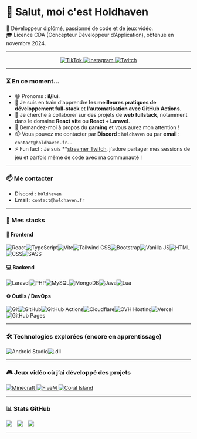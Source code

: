 # 👋 Salut, moi c'est Holdhaven

💯 Développeur diplômé, passionné de code et de jeux vidéo.  
🎓 Licence CDA (Concepteur Développeur d’Application), obtenue en novembre 2024.  

---

<p align="center">
  <a href="https://www.tiktok.com/@h0ldhaven" target="_blank">
    <img src="https://img.shields.io/badge/TikTok-000000?style=for-the-badge&logo=tiktok&logoColor=white" alt="TikTok" />
  </a>
  <a href="https://www.instagram.com/holdhaven" target="_blank">
    <img src="https://img.shields.io/badge/Instagram-E4405F?style=for-the-badge&logo=instagram&logoColor=white" alt="Instagram" />
  </a>
  <a href="https://www.twitch.tv/h0ldhaven" target="_blank">
    <img src="https://img.shields.io/badge/Twitch-9146FF?style=for-the-badge&logo=twitch&logoColor=white" alt="Twitch" />
  </a>
</p>

---

### ⏳ En ce moment...
- 😄 Pronoms : **il/lui**.
- 🌱 Je suis en train d'apprendre **les meilleures pratiques de développement full-stack** et **l'automatisation avec GitHub Actions**.
- 👯 Je cherche à collaborer sur des projets de **web fullstack**, notamment dans le domaine **React vite** ou **React + Laravel**.
- 💬 Demandez-moi à propos du **gaming** et vous aurez mon attention !
- 📫 Vous pouvez me contacter par **Discord** : `h0ldhaven` ou par **email** : `contact@holdhaven.fr`. .
- ⚡ Fun fact : Je suis **[streamer Twitch](https://www.twitch.tv/h0ldhaven), j'adore partager mes sessions de jeu et parfois même de code avec ma communauté !

---

### 📫 Me contacter
- Discord : `h0ldhaven`
- Email : `contact@holdhaven.fr`

---

### 🚀 Mes stacks

#### 🎨 Frontend
<div style="display: flex; flex-wrap: wrap;">
  <img src="https://img.shields.io/badge/-React-61DAFB?style=flat-square&logo=react&logoColor=white" alt="React" />
  <img src="https://img.shields.io/badge/-TypeScript-3178C6?style=flat-square&logo=typescript&logoColor=white" alt="TypeScript" />
  <img src="https://img.shields.io/badge/-Vite-646CFF?style=flat-square&logo=vite&logoColor=white" alt="Vite" />
  <img src="https://img.shields.io/badge/-Tailwind%20CSS-06B6D4?style=flat-square&logo=tailwind-css&logoColor=white" alt="Tailwind CSS" />
  <img src="https://img.shields.io/badge/-Bootstrap-563D7C?style=flat-square&logo=bootstrap&logoColor=white" alt="Bootstrap" />
  <img src="https://img.shields.io/badge/-Vanilla%20JS-F7DF1E?style=flat-square&logo=javascript&logoColor=black" alt="Vanilla JS" />
  <img src="https://img.shields.io/badge/-HTML-E34F26?style=flat-square&logo=html5&logoColor=white" alt="HTML" />
  <img src="https://img.shields.io/badge/-CSS-1572B6?style=flat-square&logo=css3&logoColor=white" alt="CSS" />
  <img src="https://img.shields.io/badge/-Sass-CC6699?style=flat-square&logo=sass&logoColor=white" alt="SASS" />
</div>

#### 💻 Backend
<div style="display: flex; flex-wrap: wrap;">
  <img src="https://img.shields.io/badge/-Laravel-EF4135?style=flat-square&logo=laravel&logoColor=white" alt="Laravel" />
  <img src="https://img.shields.io/badge/-PHP-777BB4?style=flat-square&logo=php&logoColor=white" alt="PHP" />
  <img src="https://img.shields.io/badge/-MySQL-4479A1?style=flat-square&logo=mysql&logoColor=white" alt="MySQL" />
  <img src="https://img.shields.io/badge/-MongoDB-47A248?style=flat-square&logo=mongodb&logoColor=white" alt="MongoDB" />
  <img src="https://img.shields.io/badge/-Java-007396?style=flat-square&logo=java&logoColor=white" alt="Java" />
  <img src="https://img.shields.io/badge/-Lua-2C2D72?style=flat-square&logo=lua&logoColor=white" alt="Lua" />
</div>


#### ⚙️ Outils / DevOps
<div style="display: flex; flex-wrap: wrap;">
  <img src="https://img.shields.io/badge/-Git-F05032?style=flat-square&logo=git&logoColor=white" alt="Git" />
  <img src="https://img.shields.io/badge/-GitHub-181717?style=flat-square&logo=github&logoColor=white" alt="GitHub" />
  <img src="https://img.shields.io/badge/-GitHub%20Actions-2088FF?style=flat-square&logo=github-actions&logoColor=white" alt="GitHub Actions" />
  <img src="https://img.shields.io/badge/-Cloudflare-F38020?style=flat-square&logo=cloudflare&logoColor=white" alt="Cloudflare" />
  <img src="https://img.shields.io/badge/-OVH%20Hosting-1231FF?style=flat-square&logo=ovh&logoColor=white" alt="OVH Hosting" />
  <img src="https://img.shields.io/badge/-Vercel-000000?style=flat-square&logo=vercel&logoColor=white" alt="Vercel" />
  <img src="https://img.shields.io/badge/-GitHub%20Pages-222222?style=flat-square&logo=github-pages&logoColor=white" alt="GitHub Pages" />
</div>

---

### 🛠️ **Technologies explorées (encore en apprentissage)**

<div style="display: flex; flex-wrap: wrap;">
  <img src="https://img.shields.io/badge/-Android%20Studio-3DDC84?style=flat-square&logo=android-studio&logoColor=white" alt="Android Studio" />
  <img src="https://img.shields.io/badge/-.dll-00559C?style=flat-square&logo=windows&logoColor=white" alt=".dll" />
</div>

---

### 🎮 Jeux vidéo où j’ai développé des projets

<p align="left">
  <a href="https://www.minecraft.net/">
    <img src="https://img.shields.io/badge/Minecraft-009E5A?style=flat-square&logo=minecraft&logoColor=white" alt="Minecraft" />
  </a>
  <a href="https://fivem.net/">
    <img src="https://img.shields.io/badge/FiveM-F57C00?style=flat-square&logo=fivem&logoColor=white" alt="FiveM" />
  </a>
  <a href="https://coralislandgame.com/">
    <img src="https://img.shields.io/badge/Coral%20Island-FF69B4?style=flat-square" alt="Coral Island" />
  </a>
</p>

---

### 📊 Stats GitHub
<p align="left">
  <img src="https://github-readme-stats.vercel.app/api/top-langs/?username=h0ldhaven&langs_count=10&theme=tokyonight" style="display:inline-block; margin-right: 10px;" />
  <img src="https://github-readme-stats.vercel.app/api?username=h0ldhaven&show_icons=true&theme=tokyonight" style="display:inline-block; margin-right: 10px;" />
  <img src="https://github-profile-summary-cards.vercel.app/api/cards/profile-details?username=h0ldhaven&theme=tokyonight" style="display:inline-block; margin-right: 10px;" />
</p>

---

<!--
**h0ldhaven/h0ldhaven** is a ✨ _special_ ✨ repository because its `README.md` (this file) appears on your GitHub profile.

Here are some ideas to get you started:

- 🔭 I’m currently working on ...
- 🌱 I’m currently learning ...
- 👯 I’m looking to collaborate on ...
- 🤔 I’m looking for help with ...
- 💬 Ask me about ...
- 📫 How to reach me: ...
- 😄 Pronouns: ...
- ⚡ Fun fact: ...
-->
